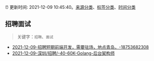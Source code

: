 :alarm_clock: 更新时间: 2021-12-09 10:45:40。[来源分类](../README.md)、[标签分类](../TAGS.md)、[时间分类](../TIMELINE.md)

## 招聘面试


> 关键字：`招聘`、`面试`



- [2021-12-09-招聘短期前端开发，需要驻场，地点青岛，-18753682308](https://www.v2ex.com/t/821176) 
- [2021-12-09-深圳/招聘/-40-60K-Golang-后台架构师](https://www.v2ex.com/t/821155) 